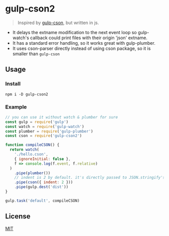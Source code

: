 # gulp-cson2

> Inspired by [gulp-cson](https://github.com/stevelacy/gulp-cson), but written in js.

- It delays the extname modification to the next event loop so gulp-watch's callback could print files with their origin 'json' extname.
- It has a standard error handling, so it works great with gulp-plumber.
- It uses cson-parser directly instead of using cson package, so it is smaller than `gulp-cson`

## Usage

### Install

```
npm i -D gulp-cson2
```
### Example
```javascript
// you can use it without watch & plumber for sure
const gulp = require('gulp')
const watch = require('gulp-watch')
const plumber = require('gulp-plumber')
const cson = require('gulp-cson2')

function compileCSON() {
  return watch(
    './hello.cson',
    { ignoreInitial: false },
    f => console.log(f.event, f.relative)
  )
    .pipe(plumber())
    // indent is 2 by default. it's directly passed to JSON.stringify's third argument
    .pipe(cson({ indent: 2 }))
    .pipe(gulp.dest('dist'))
}

gulp.task('default', compileCSON)
```

## License
[MIT](LICENSE)
